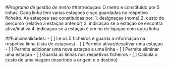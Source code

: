 #*Programa de gestão de metro*
  ##Introduçao:
    O metro e constituido por 5 linhas.
    Cada linha tem varias estaçoes e sao guardadas no respetivo ficheiro.
    As estaçoes sao constituidas por:
      1. designaçao (nome)
      2. custo do percurso (relativo a estaçao anterior)
      3. indicaçao se a estaçao se encontra ativa/inativa
      4. indicaçao se a estaçao é um no de ligaçao com outra linha
  
  
  ##Funcionalidades:
    - [ ] Le os 5 ficheiros e guarda a informaçao na respetiva linha (lista de estaçoes)
    - [ ] Permite ativar/desativar uma estaçao
    - [ ] Permite adicionar uma nova estaçao a uma linha
    - [ ] Permite eliminar uma estaçao
    - [ ] Guarda as linhas nos respetivos ficheiros
    - [ ] Calcula o custo de uma viagem (inserindo a origem e o destino)
